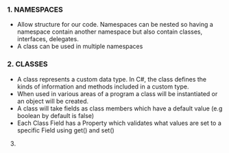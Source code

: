 ### 1. NAMESPACES    
 - Allow structure for our code. Namespaces can be nested so having a namespace contain another namespace
    but also contain classes, interfaces, delegates.    
 - A class can be used in multiple namespaces 
   
### 2. CLASSES   
 - A class represents a custom data type. In C#, the class defines the kinds of information and methods
   included in a custom type.   
 - When used in various areas of a program a class will be instantiated or an object will be created.    
 - A class will take fields as class members which have a default value (e.g boolean by default is false)   
 - Each Class Field has a Property which validates what values are set to a specific Field using get() and set()   

3. 
